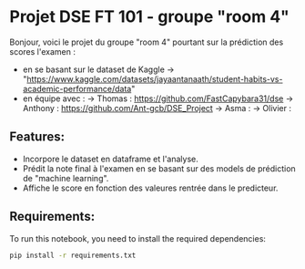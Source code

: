 # Projet DSE FT 101 - groupe "room 4"

Bonjour, 
voici le projet du groupe "room 4" pourtant sur la prédiction des scores l'examen :
 - en se basant sur le dataset de Kaggle -> "https://www.kaggle.com/datasets/jayaantanaath/student-habits-vs-academic-performance/data"
 - en équipe avec :
-> Thomas   : https://github.com/FastCapybara31/dse
-> Anthony  : https://github.com/Ant-gcb/DSE_Project
-> Asma     :
-> Olivier  : 

## Features:
- Incorpore le dataset en dataframe et l'analyse.
- Prédit la note final à l'examen en se basant sur des models de prédiction de "machine learning".
- Affiche le score en fonction des valeures rentrée dans le predicteur.


## Requirements:
To run this notebook, you need to install the required dependencies:

```bash
pip install -r requirements.txt
